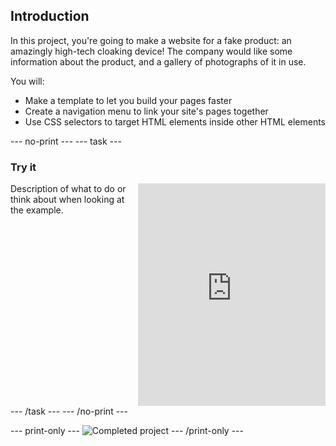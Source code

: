 ## Introduction

In this project, you're going to make a website for a fake product: an amazingly high-tech cloaking device! The company would like some information about the product, and a gallery of photographs of it in use.

You will:
  + Make a template to let you build your pages faster
  + Create a navigation menu to link your site's pages together
  + Use CSS selectors to target HTML elements inside other HTML elements

--- no-print ---
--- task ---
### Try it
<div style="display: flex; flex-wrap: wrap">
<div style="flex-basis: 175px; flex-grow: 1">  
Description of what to do or think about when looking at the example.
</div>
<div style="margin-left: 15px;">
  <iframe src="https://trinket.io/embed/html/454ba316f9?outputOnly=true&runMode=autorun" width="100%" height="356" frameborder="0" marginwidth="0" marginheight="0" allowfullscreen></iframe>
</div>
</div>
--- /task ---
--- /no-print ---

--- print-only ---
![Completed project](images/showcase_static.png)
--- /print-only ---

